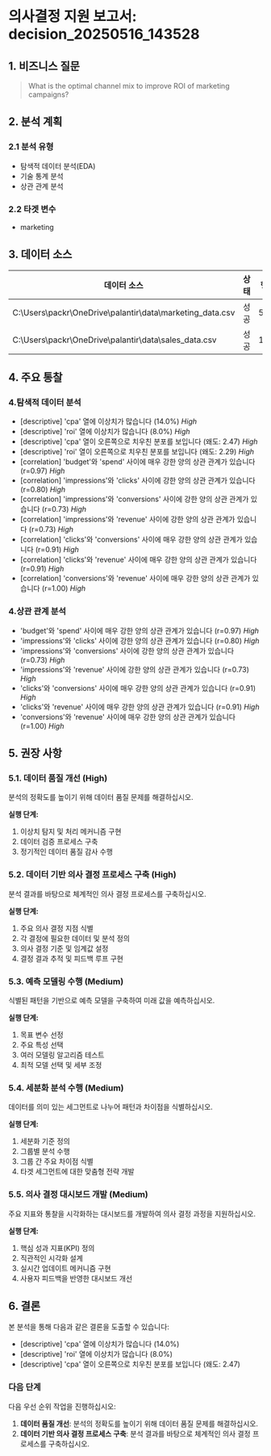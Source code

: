 # 의사결정 지원 보고서: decision_20250516_143528

## 1. 비즈니스 질문

> What is the optimal channel mix to improve ROI of marketing campaigns?

## 2. 분석 계획

### 2.1 분석 유형

- 탐색적 데이터 분석(EDA)
- 기술 통계 분석
- 상관 관계 분석

### 2.2 타겟 변수

- marketing

## 3. 데이터 소스

| 데이터 소스 | 상태 | 행 수 | 열 수 |
|------------|------|-------|-------|
| C:\Users\packr\OneDrive\palantir\data\marketing_data.csv | 성공 | 50 | 16 |
| C:\Users\packr\OneDrive\palantir\data\sales_data.csv | 성공 | 1000 | 7 |

## 4. 주요 통찰

### 4.탐색적 데이터 분석

- [descriptive] 'cpa' 열에 이상치가 많습니다 (14.0%) _High_
- [descriptive] 'roi' 열에 이상치가 많습니다 (8.0%) _High_
- [descriptive] 'cpa' 열이 오른쪽으로 치우친 분포를 보입니다 (왜도: 2.47) _High_
- [descriptive] 'roi' 열이 오른쪽으로 치우친 분포를 보입니다 (왜도: 2.29) _High_
- [correlation] 'budget'와 'spend' 사이에 매우 강한 양의 상관 관계가 있습니다 (r=0.97) _High_
- [correlation] 'impressions'와 'clicks' 사이에 강한 양의 상관 관계가 있습니다 (r=0.80) _High_
- [correlation] 'impressions'와 'conversions' 사이에 강한 양의 상관 관계가 있습니다 (r=0.73) _High_
- [correlation] 'impressions'와 'revenue' 사이에 강한 양의 상관 관계가 있습니다 (r=0.73) _High_
- [correlation] 'clicks'와 'conversions' 사이에 매우 강한 양의 상관 관계가 있습니다 (r=0.91) _High_
- [correlation] 'clicks'와 'revenue' 사이에 매우 강한 양의 상관 관계가 있습니다 (r=0.91) _High_
- [correlation] 'conversions'와 'revenue' 사이에 매우 강한 양의 상관 관계가 있습니다 (r=1.00) _High_

### 4.상관 관계 분석

- 'budget'와 'spend' 사이에 매우 강한 양의 상관 관계가 있습니다 (r=0.97) _High_
- 'impressions'와 'clicks' 사이에 강한 양의 상관 관계가 있습니다 (r=0.80) _High_
- 'impressions'와 'conversions' 사이에 강한 양의 상관 관계가 있습니다 (r=0.73) _High_
- 'impressions'와 'revenue' 사이에 강한 양의 상관 관계가 있습니다 (r=0.73) _High_
- 'clicks'와 'conversions' 사이에 매우 강한 양의 상관 관계가 있습니다 (r=0.91) _High_
- 'clicks'와 'revenue' 사이에 매우 강한 양의 상관 관계가 있습니다 (r=0.91) _High_
- 'conversions'와 'revenue' 사이에 매우 강한 양의 상관 관계가 있습니다 (r=1.00) _High_

## 5. 권장 사항

### 5.1. 데이터 품질 개선 (High)

분석의 정확도를 높이기 위해 데이터 품질 문제를 해결하십시오.

**실행 단계:**

1. 이상치 탐지 및 처리 메커니즘 구현
2. 데이터 검증 프로세스 구축
3. 정기적인 데이터 품질 감사 수행

### 5.2. 데이터 기반 의사 결정 프로세스 구축 (High)

분석 결과를 바탕으로 체계적인 의사 결정 프로세스를 구축하십시오.

**실행 단계:**

1. 주요 의사 결정 지점 식별
2. 각 결정에 필요한 데이터 및 분석 정의
3. 의사 결정 기준 및 임계값 설정
4. 결정 결과 추적 및 피드백 루프 구현

### 5.3. 예측 모델링 수행 (Medium)

식별된 패턴을 기반으로 예측 모델을 구축하여 미래 값을 예측하십시오.

**실행 단계:**

1. 목표 변수 선정
2. 주요 특성 선택
3. 여러 모델링 알고리즘 테스트
4. 최적 모델 선택 및 세부 조정

### 5.4. 세분화 분석 수행 (Medium)

데이터를 의미 있는 세그먼트로 나누어 패턴과 차이점을 식별하십시오.

**실행 단계:**

1. 세분화 기준 정의
2. 그룹별 분석 수행
3. 그룹 간 주요 차이점 식별
4. 타겟 세그먼트에 대한 맞춤형 전략 개발

### 5.5. 의사 결정 대시보드 개발 (Medium)

주요 지표와 통찰을 시각화하는 대시보드를 개발하여 의사 결정 과정을 지원하십시오.

**실행 단계:**

1. 핵심 성과 지표(KPI) 정의
2. 직관적인 시각화 설계
3. 실시간 업데이트 메커니즘 구현
4. 사용자 피드백을 반영한 대시보드 개선

## 6. 결론

본 분석을 통해 다음과 같은 결론을 도출할 수 있습니다:

- [descriptive] 'cpa' 열에 이상치가 많습니다 (14.0%)
- [descriptive] 'roi' 열에 이상치가 많습니다 (8.0%)
- [descriptive] 'cpa' 열이 오른쪽으로 치우친 분포를 보입니다 (왜도: 2.47)

### 다음 단계

다음 우선 순위 작업을 진행하십시오:

1. **데이터 품질 개선**: 분석의 정확도를 높이기 위해 데이터 품질 문제를 해결하십시오.
1. **데이터 기반 의사 결정 프로세스 구축**: 분석 결과를 바탕으로 체계적인 의사 결정 프로세스를 구축하십시오.
